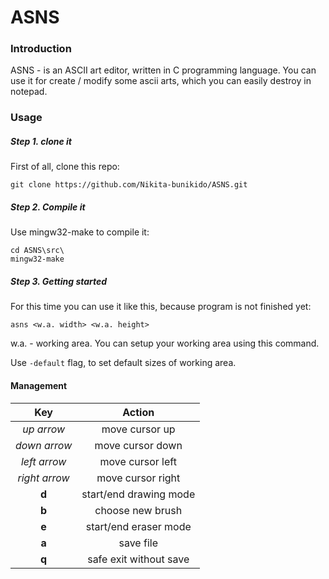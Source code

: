 # ASNS

### Introduction
ASNS - is an ASCII art editor, written in C programming language. You can use it for create / modify some ascii arts, which you can easily destroy in notepad.

### Usage
##### Step 1. clone it
First of all, clone this repo:

    git clone https://github.com/Nikita-bunikido/ASNS.git

##### Step 2. Compile it

Use mingw32-make to compile it:

    cd ASNS\src\
    mingw32-make

##### Step 3. Getting started

For this time you can use it like this, because program is not finished yet:

    asns <w.a. width> <w.a. height>

w.a. - working area.
You can setup your working area using this command.

Use  ```-default``` flag, to set default sizes of working area.

#### Management

| Key | Action |
|:---:|:------:|
| *up arrow* | move cursor up |
| *down arrow* | move cursor down |
| *left arrow* | move cursor left |
| *right arrow*| move cursor right |
| **d**          | start/end drawing mode |
| **b**          | choose new brush |
| **e**          | start/end eraser mode |
| **a**          | save file             |
| **q**          | safe exit without save |